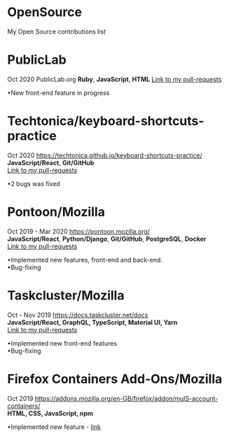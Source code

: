 # OpenSource
My Open Source contributions list

# PublicLab
Oct 2020 PublicLab.org 
**Ruby**, **JavaScript**, **HTML** 
[Link to my pull-requests](https://github.com/publiclab/plots2/pull/8634)

•New front-end feature in progress

# Techtonica/keyboard-shortcuts-practice 
Oct 2020 https://techtonica.github.io/keyboard-shortcuts-practice/  
**JavaScript/React**, **Git/GitHub**  
[Link to my pull-requests](https://github.com/Techtonica/keyboard-shortcuts-practice/pulls?q=is%3Apr+is%3Aclosed+author%3AKarska-dev)   
   
•2 bugs was fixed

# Pontoon/Mozilla
Oct 2019 - Mar 2020 https://pontoon.mozilla.org/  
**JavaScript/React**, **Python/Django**, **Git/GitHub**, **PostgreSQL**, **Docker**  
[Link to my pull-requests](https://github.com/mozilla/pontoon/pulls?q=is:pr+is:closed+is:merged+author:Karska-dev+)  
  
•Implemented new features, front-end and back-end.  
•Bug-fixing

# Taskcluster/Mozilla
Oct - Nov 2019 https://docs.taskcluster.net/docs  
**JavaScript/React, GraphQL, TypeScript, Material UI, Yarn**  
[Link to my pull-requests](https://github.com/taskcluster/taskcluster/pulls?q=is:pr+is:closed+author:Karska-dev)
  
•Implemented new front-end features  
•Bug-fixing  
  
# Firefox Containers Add-Ons/Mozilla
Oct 2019 https://addons.mozilla.org/en-GB/firefox/addon/mulS-account-containers/  
**HTML, CSS, JavaScript, npm**
  
•Implemented new feature - [link](https://github.com/mozilla/multi-account-containers/pull/1541)
